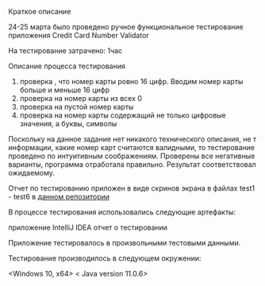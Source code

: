 Краткое описание

24-25 марта было проведено ручное функциональное тестирование приложения Credit Card Number Validator

На тестирование затрачено: 1час

Описание процесса тестирования
1. проверка , что номер карты ровно 16 цифр. Вводим номер карты больше и меньше 16 цифр
2. проверка на номер карты из всех 0
3. проверка на пустой номер карты
4. проверка на номер карты содержащий не только цифровые значения, а буквы, символы

Поскольку на данное задание нет никакого технического описания, не т информации, какие номер карт считаются валидными, то тестирование проведено по интуитивным соображениям. Проверены все негативные варианты, программа отработала правильно. Результат соответствовал ожидаемому.

Отчет по тестированию приложен в виде скринов экрана в файлах test1 - test6 в [данном репозитории](https://github.com/elenaslavutina/hw_Credit_Card-Number-Validator)
 
 В процессе тестирования использовались следующие артефакты:

приложение IntelliJ IDEA
отчет о тестировании

Приложение тестировалось в произвольными тестовыми данными.

Тестирование производилось в следующем окружении:

<Windows 10, x64> < Java version 11.0.6>

